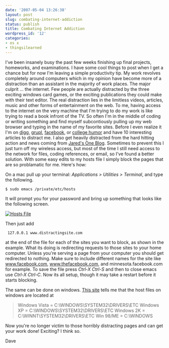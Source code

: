 ```yaml
---
date: '2007-05-04 13:26:38'
layout: post
slug: combating-internet-addiction
status: publish
title: Combating Internet Addiction
wordpress_id: '12'
categories:
- os x
- thingsilearned
---
```


I've been insanely busy the past few weeks finishing up final projects, homeworks, and examinations.  I have some cool things to post when I get a chance but for now I'm leaving a simple productivity tip.  My work revolves completely around computers which in my opinion have become more of a distraction than an assistant in the majority of work places.  The major culprit ... the internet.  Few people are actually distracted by the three exciting windows card games, or the exciting publications they could make with their text editor.  The real distraction lies in the limitless videos, articles, music and other forms of entertainment on the web.  To me, having access to the internet on the very machine that I'm trying to do my work is like trying to read a book infront of the TV.  So often I'm in the middle of coding or writing something and find myself subcontiously pulling up my web browser and typing in the name of my favorite sites.  Before I even realize it I'm on [digg](http://www.digg.com), [grupl](http://www.grupl.com), [facebook](http://www.facebook.com), or [college humor](http://www.collegehumor.com) and have 10 interesting articles to distract me.  I also get heavily distracted from the hard hitting action and news coming from [Jared's One Blog](http://www.jared-lee.com).  Sometimes to prevent this I just turn off my wireless access, but most of the time I still need access to the network for files, coding references, or email, so I've found a better solution.  With some easy edits to my hosts file I simply block the pages that are so problamatic for me.  Here's how:

On a mac pull up your terminal: _Applications > Utilities > Terminal_, and type the following.

    
    $ sudo emacs /private/etc/hosts


It will prompt you for your password and bring up something that looks like the following screen.

[![Hosts File](http://thingsilearned.files.wordpress.com/2007/05/hostsfile.png)](http://thingsilearned.files.wordpress.com/2007/05/hostsfile.png)

Then just add

    
     127.0.0.1 www.distractingsite.com


at the end of the file for each of the sites you want to block, as shown in the example.  What its doing is redirecting requests to those sites to your home computer.  Unless you're serving a page from your computer you should get redirected to nothing.  Make sure to include different names for the site like www.facebook.com, www.thefacebook.com, and minnesota.facebook.com for example.  To save the file press _Ctrl-X Ctrl-S_ and then to close emacs use _Ctrl-X Ctrl-C_.  Now its all setup, though it may take a restart before it starts blocking.

The same can be done on windows.  [This site](http://www.mvps.org/winhelp2002/hosts.htm) tells me that the host files on windows are located at


> Windows Vista	=	C:\WINDOWS\SYSTEM32\DRIVERS\ETC
Windows XP	=	C:\WINDOWS\SYSTEM32\DRIVERS\ETC
Windows 2K	=	C:\WINNT\SYSTEM32\DRIVERS\ETC
Win 98/ME	=	C:\WINDOWS


Now you're no longer victim to those horribly distracting pages and can get your work done!  Exciting?  I think so.


Dave
